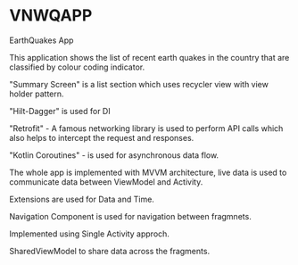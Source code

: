 # VNWQAPP
EarthQuakes App

This application shows the list of recent earth quakes in the country that are classified by colour coding indicator.

"Summary Screen" is a list section which uses recycler view with view holder pattern.

"Hilt-Dagger" is used for DI

"Retrofit" - A famous networking library is used to perform API calls which also helps to intercept the request and responses.

"Kotlin Coroutines" - is used for asynchronous data flow.

The whole app is implemented with MVVM architecture, live data is used to communicate data between ViewModel and Activity.

Extensions are used for Data and Time.

Navigation Component is used for navigation between fragmnets.

Implemented using Single Activity approch.

SharedViewModel to share data across the fragments.

